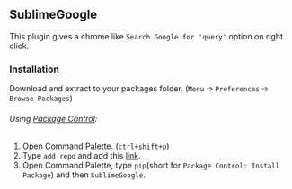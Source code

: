 ## SublimeGoogle
This plugin gives a chrome like `Search Google for 'query'` option on right click.

### Installation
Download and extract to your packages folder. (`Menu` &#10153; `Preferences` &#10153; `Browse Packages`)

###### Using [Package Control](https://packagecontrol.io/installation):
  1. Open Command Palette. (`ctrl+shift+p`)
  2. Type `add repo` and add this [link](https://github.com/krikx/SublimeGoogle/).
  3. Open Command Palette, type `pip`(short for `Package Control: Install Package`) and then `SublimeGoogle`.
